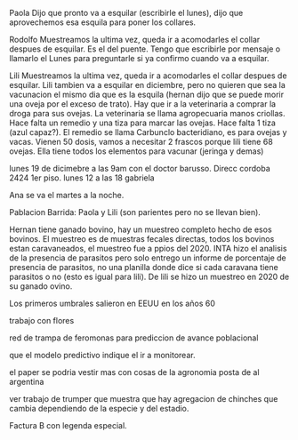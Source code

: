 Paola
Dijo que pronto va a esquilar (escribirle el lunes), dijo que aprovechemos esa esquila para poner los collares. 






Rodolfo
Muestreamos la ultima vez, queda ir a acomodarles el collar despues de esquilar. Es el del puente. Tengo que escribirle por mensaje o llamarlo el Lunes para preguntarle si ya confirmo cuando va a esquilar. 






Lili
Muestreamos la ultima vez, queda ir a acomodarles el collar despues de esquilar. Lili tambien va a esquilar en diciembre, pero no quieren que sea la vacunacion el mismo dia que es la esquila (hernan dijo que se puede morir una oveja por el exceso de trato). 
Hay que ir a la veterinaria a comprar la droga para sus ovejas. La veterinaria se llama agropecuaria manos criollas. Hace falta un remedio y una tiza para marcar las ovejas. Hace falta 1 tiza (azul capaz?). El remedio se llama Carbunclo bacteridiano, es para ovejas y vacas. Vienen 50 dosis, vamos a necesitar 2 frascos porque lili tiene 68 ovejas. Ella tiene todos los elementos para vacunar (jeringa y demas)



lunes 19 de dicimebre a las 9am con el doctor barusso. Direcc cordoba 2424 1er piso. 
lunes 12 a las 18 gabriela



Ana se va el martes a la noche. 




Pablacion Barrida: Paola y Lili (son parientes pero no se llevan bien). 


Hernan tiene ganado bovino, hay un muestreo completo hecho de esos bovinos. El muestreo es de muestras fecales directas, todos los bovinos estan caravaneados, el muestreo fue a ppios del 2020. INTA hizo el analisis de la presencia de parasitos pero solo entrego un informe de porcentaje de presencia de parasitos, no una planilla donde dice si cada caravana tiene parasitos o no (esto es igual para lili). 
De lili se hizo un muestreo en 2020 de su ganado ovino. 

















Los primeros umbrales salieron en EEUU en los años 60 


trabajo con flores 

red de trampa de feromonas para prediccion de avance poblacional

que el modelo predictivo indique el ir a monitorear. 


el paper se podria vestir mas con cosas de la agronomia posta de al argentina

ver trabajo de trumper que muestra que hay agregacion de chinches que cambia dependiendo de la especie y del estadio. 



Factura B con legenda especial. 


